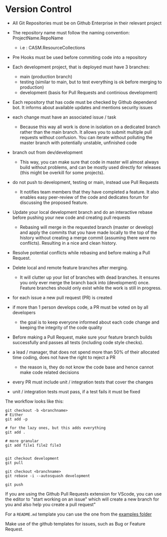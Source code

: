 
# Version Control

- All Git Repositories must be on Github Enterprise in their relevant project

- The repository name must follow the naming convention: ProjectName.RepoName
  - i.e : CASM.ResourceCollections
  
- Pre Hooks must be used before commiting code into a repository

- Each development project, that is deployed must have 3 branches:
  - main (production branch)
  - testing (similar to main, but to test everything is ok before merging to production)
  - development (basis for Pull Requests and continious development)

- Each repository that has code must be checked by Github dependend bot. It informs about available updates and mentions security issues  

- each change must have an associated issue / task 
  - Because this way all work is done in isolation on a dedicated branch rather than the main branch. It allows you to submit multiple pull requests without confusion. You can iterate without polluting the master branch with potentially unstable, unfinished code

- branch out from dev/development
  - This way, you can make sure that code in master will almost always build without problems, and can be mostly used directly for releases (this might be overkill for some projects).
  
- do not push to development, testing or main, instead use Pull Requests
  - It notifies team members that they have completed a feature. It also enables easy peer-review of the code and dedicates forum for discussing the proposed feature.

- Update your local development branch and do an interactive rebase before pushing your new code and creating pull requests
  - Rebasing will merge in the requested branch (master or develop) and apply the commits that you have made locally to the top of the history without creating a merge commit (assuming there were no conflicts). Resulting in a nice and clean history.

- Resolve potential conflicts while rebasing and before making a Pull Request.

- Delete local and remote feature branches after merging.
  - It will clutter up your list of branches with dead branches. It ensures you only ever merge the branch back into (development) once. Feature branches should only exist while the work is still in progress.
- for each issue a new pull request (PR) is created

- if more than 1 person develops code, a PR must be voted on by all developers
  - the goal is to keep everyone informed about each code change and keeping the integrity of the code quality

- Before making a Pull Request, make sure your feature branch builds successfully and passes all tests (including code style checks).
  

- a lead / manager, that does not spend more than 50% of their allocated time coding, does not have the right to reject a PR
  - the reason is, they do not know the code base and hence cannot make code related decisions 

- every PR must include unit / integration tests that cover the changes

- unit / integration tests must pass, if a test fails it must be fixed

The workflow looks like this:

```
git checkout -b <branchname>
# Either
git add -p

# for the lazy ones, but this adds everything
git add . 

# more granular
git add file1 file2 file3


git checkout development
git pull

git checkout <branchname>
git rebase -i --autosquash development

git push
```

If you are using the Github Pull Requests extension for VScode, you can use the editor to "start working on an issue" which will create a new branch for you and also help you create a pull request"


For a `README.md` template you can use the one from the [examples folder](./examples/README.md)

Make use of the github templates for issues, such as Bug or Feature Request.




